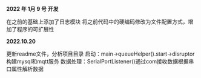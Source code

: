 **2022 年 1月 9 号 开发**

在之前的基础上添加了日志模块
将之前代码中的硬编码修改为文件配置方式，增加了程序的可扩展性

**2022.10.20**

更新readme文件，分析项目目录
启动：main->queueHelper().start->disruptor构建mysql和mqtt服务
数据处理：SerialPortListener()通过com接收数据根据串口属性解析数据
